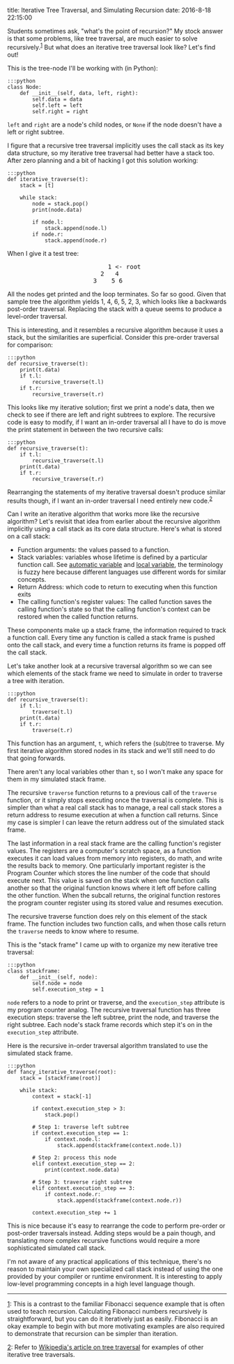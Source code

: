 title: Iterative Tree Traversal, and Simulating Recursion
date: 2016-8-18 22:15:00

Students sometimes ask, "what's the point of recursion?"
My stock answer is that some problems, like tree traversal, are much easier to solve recursively.<sup><a name="reference1">[1](#footnote1)</a></sup>
But what does an iterative tree traversal look like?
Let's find out!

This is the tree-node I'll be working with (in Python):

    :::python
    class Node:
        def __init__(self, data, left, right):
            self.data = data
            self.left = left
            self.right = right

`left` and `right` are a node's child nodes, or `None` if the node doesn't have a left or right subtree.

I figure that a recursive tree traversal implicitly uses the call stack as its key data structure, so my iterative tree traversal had better have a stack too.
After zero planning and a bit of hacking I got this solution working:

    :::python
    def iterative_traverse(t):
        stack = [t]

        while stack:
            node = stack.pop()
            print(node.data)

            if node.l:
                stack.append(node.l)
            if node.r:
                stack.append(node.r)


When I give it a test tree:

<pre style="text-align: center">
    1 <- root
  2   4      
3    5 6     
</pre>
All the nodes get printed and the loop terminates.
So far so good.
Given that sample tree the algorithm yields 1, 4, 6, 5, 2, 3, which looks like a backwards post-order traversal.
Replacing the stack with a queue seems to produce a level-order traversal.

This is interesting, and it resembles a recursive algorithm because it uses a stack, but the similarities are superficial.
Consider this pre-order traversal for comparison:

    :::python
    def recursive_traverse(t):
        print(t.data)
        if t.l:
            recursive_traverse(t.l)
        if t.r:
            recursive_traverse(t.r)

This looks like my iterative solution; first we print a node's data, then we check to see if there are left and right subtrees to explore.
The recursive code is easy to modify, if I want an in-order traversal all I have to do is move the print statement in between the two recursive calls:

    :::python
    def recursive_traverse(t):
        if t.l:
            recursive_traverse(t.l)
        print(t.data)
        if t.r:
            recursive_traverse(t.r)

Rearranging the statements of my iterative traversal doesn't produce similar results though, if I want an in-order traversal I need entirely new code.<sup><a name="reference2">[2](#footnote2)</a></sup>

Can I write an iterative algorithm that works more like the recursive algorithm?
Let's revisit that idea from earlier about the recursive algorithm implicitly using a call stack as its core data structure.
Here's what is stored on a call stack:

* Function arguments: the values passed to a function.
* Stack variables: variables whose lifetime is defined by a particular function call.
See [automatic variable](https://en.wikipedia.org/wiki/Automatic_variable) and [local variable](https://en.wikipedia.org/wiki/Local_variable), the terminology is fuzzy here because different languages use different words for similar concepts.
* Return Address: which code to return to executing when this function exits
* The calling function's register values: The called function saves the calling function's state so that the calling function's context can be restored when the called function returns.

These components make up a stack frame, the information required to track a function call.
Every time any function is called a stack frame is pushed onto the call stack, and every time a function returns its frame is popped off the call stack.

Let's take another look at a recursive traversal algorithm so we can see which elements of the stack frame we need to simulate in order to traverse a tree with iteration.

    :::python
    def recursive_traverse(t):
        if t.l:
            traverse(t.l)
        print(t.data)
        if t.r:
            traverse(t.r)

This function has an argument, `t`, which refers the (sub)tree to traverse.
My first iterative algorithm stored nodes in its stack and we'll still need to do that going forwards.

There aren't any local variables other than `t`, so I won't make any space for them in my simulated stack frame.

The recursive `traverse` function returns to a previous call of the `traverse` function, or it simply stops executing once the traversal is complete.
This is simpler than what a real call stack has to manage, a real call stack stores a return address to resume execution at when a function call returns.
Since my case is simpler I can leave the return address out of the simulated stack frame.

The last information in a real stack frame are the calling function's register values.
The registers are a computer's scratch space, as a function executes it can load values from memory into registers, do math, and write the results back to memory.
One particularly important register is the Program Counter which stores the line number of the code that should execute next.
This value is saved on the stack when one function calls another so that the original function knows where it left off before calling the other function.
When the subcall returns, the original function restores the program counter register using its stored value and resumes execution.

The recursive traverse function does rely on this element of the stack frame.
The function includes two function calls, and when those calls return the `traverse` needs to know where to resume.

This is the "stack frame" I came up with to organize my new iterative tree traversal:

    :::python
    class stackframe:
        def __init__(self, node):
            self.node = node
            self.execution_step = 1

`node` refers to a node to print or traverse, and the `execution_step` attribute is my program counter analog.
The recursive traversal function has three execution steps: traverse the left subtree, print the node, and traverse the right subtree.
Each node's stack frame records which step it's on in the `execution_step` attribute.

Here is the recursive in-order traversal algorithm translated to use the simulated stack frame.

    :::python
    def fancy_iterative_traverse(root):
        stack = [stackframe(root)]

        while stack:
            context = stack[-1]

            if context.execution_step > 3:
                stack.pop()

            # Step 1: traverse left subtree
            if context.execution_step == 1:
                if context.node.l:
                    stack.append(stackframe(context.node.l))

            # Step 2: process this node
            elif context.execution_step == 2:
                print(context.node.data)

            # Step 3: traverse right subtree
            elif context.execution_step == 3:
                if context.node.r:
                    stack.append(stackframe(context.node.r))

            context.execution_step += 1

This is nice because it's easy to rearrange the code to perform pre-order or post-order traversals instead.
Adding steps would be a pain though, and translating more complex recursive functions would require a more sophisticated simulated call stack.

I'm not aware of any practical applications of this technique, there's no reason to maintain your own specialized call stack instead of using the one provided by your compiler or runtime environment.
It is interesting to apply low-level programming concepts in a high level language though.

<hr>

<a name="footnote1" href="#reference1">1</a>: This is a contrast to the familiar Fibonacci sequence example that is often used to teach recursion.
Calculating Fibonacci numbers recursively is straightforward, but you can do it iteratively just as easily.
Fibonacci is an okay example to begin with but more motivating examples are also required to demonstrate that recursion can be simpler than iteration.

<a name="footnote2" href="#reference2">2</a>: Refer to [Wikipedia's article on tree traversal](https://en.wikipedia.org/wiki/Tree_traversal#Implementations) for examples of other iterative tree traversals.

